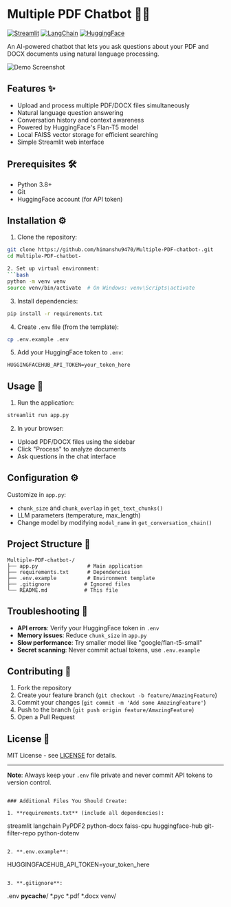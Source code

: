 # Multiple PDF Chatbot 🤖📄

[![Streamlit](https://img.shields.io/badge/Streamlit-FF4B4B?style=for-the-badge&logo=Streamlit&logoColor=white)](https://streamlit.io/)
[![LangChain](https://img.shields.io/badge/LangChain-00A67D?style=for-the-badge)](https://python.langchain.com/)
[![HuggingFace](https://img.shields.io/badge/HuggingFace-FFD21F?style=for-the-badge&logo=huggingface&logoColor=black)](https://huggingface.co/)

An AI-powered chatbot that lets you ask questions about your PDF and DOCX documents using natural language processing.

![Demo Screenshot](demo.png) <!-- Replace with your actual demo image -->

## Features ✨

- Upload and process multiple PDF/DOCX files simultaneously
- Natural language question answering
- Conversation history and context awareness
- Powered by HuggingFace's Flan-T5 model
- Local FAISS vector storage for efficient searching
- Simple Streamlit web interface

## Prerequisites 🛠️

- Python 3.8+
- Git
- HuggingFace account (for API token)

## Installation ⚙️

1. Clone the repository:
```bash
git clone https://github.com/himanshu9470/Multiple-PDF-chatbot-.git
cd Multiple-PDF-chatbot-

2. Set up virtual environment:
```bash
python -m venv venv
source venv/bin/activate  # On Windows: venv\Scripts\activate
```

3. Install dependencies:
```bash
pip install -r requirements.txt
```

4. Create `.env` file (from the template):
```bash
cp .env.example .env
```

5. Add your HuggingFace token to `.env`:
```env
HUGGINGFACEHUB_API_TOKEN=your_token_here
```

## Usage 🚀

1. Run the application:
```bash
streamlit run app.py
```

2. In your browser:
- Upload PDF/DOCX files using the sidebar
- Click "Process" to analyze documents
- Ask questions in the chat interface

## Configuration ⚙️

Customize in `app.py`:
- `chunk_size` and `chunk_overlap` in `get_text_chunks()`
- LLM parameters (temperature, max_length)
- Change model by modifying `model_name` in `get_conversation_chain()`

## Project Structure 📂

```
Multiple-PDF-chatbot-/
├── app.py                # Main application
├── requirements.txt      # Dependencies
├── .env.example          # Environment template
├── .gitignore           # Ignored files
└── README.md            # This file
```

## Troubleshooting 🐛

- **API errors**: Verify your HuggingFace token in `.env`
- **Memory issues**: Reduce `chunk_size` in `app.py`
- **Slow performance**: Try smaller model like "google/flan-t5-small"
- **Secret scanning**: Never commit actual tokens, use `.env.example`

## Contributing 🤝

1. Fork the repository
2. Create your feature branch (`git checkout -b feature/AmazingFeature`)
3. Commit your changes (`git commit -m 'Add some AmazingFeature'`)
4. Push to the branch (`git push origin feature/AmazingFeature`)
5. Open a Pull Request

## License 📜

MIT License - see [LICENSE](LICENSE) for details.

---

**Note**: Always keep your `.env` file private and never commit API tokens to version control.
```

### Additional Files You Should Create:

1. **requirements.txt** (include all dependencies):
```
streamlit
langchain
PyPDF2
python-docx
faiss-cpu
huggingface-hub
git-filter-repo
python-dotenv
```

2. **.env.example**:
```
HUGGINGFACEHUB_API_TOKEN=your_token_here
```

3. **.gitignore**:
```
.env
__pycache__/
*.pyc
*.pdf
*.docx
venv/
```
